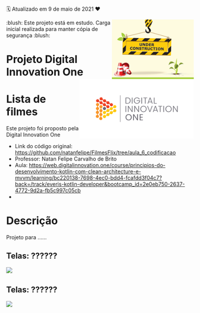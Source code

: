 :spiral_calendar: Atualizado em 9 de maio de 2021 :heart:

<img align="right" alt="GIF" height="160px" src="https://github.com/rdeconti/rdeconti-resources/blob/main/under_construction.gif" />
:blush: Este projeto está em estudo. Carga inicial realizada para manter cópia de segurança :blush:

<img align="right" alt="GIF" height="160px" src="https://github.com/rdeconti/rdeconti-resources/blob/main/Digital%20Innovation%20One%20-%20Logotipo.png" />

# Projeto Digital Innovation One
# Lista de filmes
Este projeto foi proposto pela Digital Innovation One 
- Link do código original: https://github.com/natanfelipe/FilmesFlix/tree/aula_6_codificacao
- Professor: Natan Felipe Carvalho de Brito
- Aula: https://web.digitalinnovation.one/course/principios-do-desenvolvimento-kotlin-com-clean-architecture-e-mvvm/learning/bc220138-7698-4ec0-bdd4-fcafdd3f04c7?back=/track/everis-kotlin-developer&bootcamp_id=2e0eb750-2637-4772-9d2a-fb5c997c05cb
- 
# Descrição
Projeto para ......

## Telas: ??????
<img src="https://github.com/rdeconti/?????.jpg" />

## Telas: ??????
<img src="https://github.com/rdeconti/?????.jpg" />
